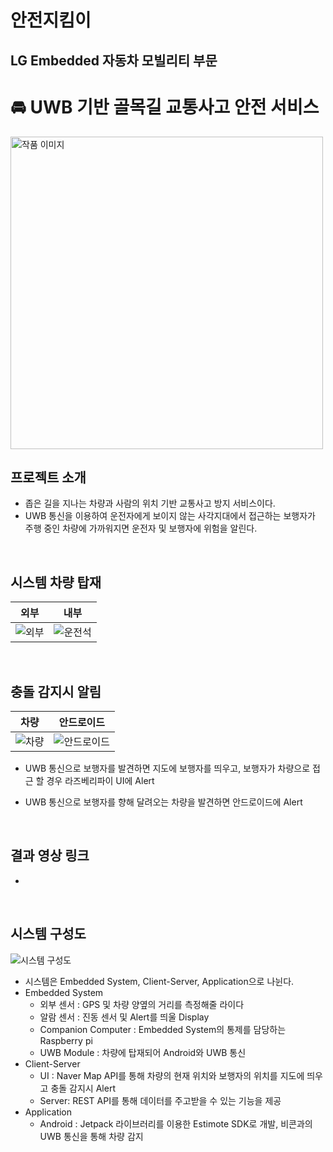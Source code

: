 # 안전지킴이 
## LG Embedded 자동차 모빌리티 부문

# :oncoming_automobile: UWB 기반 골목길 교통사고 안전 서비스

<img src="https://github.com/user-attachments/assets/33c6fc02-52ea-4d9e-8b47-d9e0a2157748" alt="작품 이미지" width="500"/>

## 프로젝트 소개

- 좁은 길을 지나는 차량과 사람의 위치 기반 교통사고 방지 서비스이다.
- UWB 통신을 이용하여 운전자에게 보이지 않는 사각지대에서 접근하는 보행자가 <br> 주행 중인 차량에 가까워지면 운전자 및 보행자에 위험을 알린다.

<br>

## 시스템 차량 탑재

|외부|내부|
|--|--|
|![외부](https://github.com/user-attachments/assets/771d9410-9ce4-4183-8868-b68bb817257d)|![운전석](https://github.com/user-attachments/assets/470ec5cb-fb2b-436b-bd35-7de4fb5298ac)| 

<br>

## 충돌 감지시 알림

|차량|안드로이드|
|--|--|
|![차량](https://github.com/user-attachments/assets/53a661e4-7d08-42da-989e-169b54325579)|![안드로이드](https://github.com/user-attachments/assets/bc348165-383a-4c6b-a226-b7ff979427ac)| 

- UWB 통신으로 보행자를 발견하면 지도에 보행자를 띄우고, 보행자가 차량으로 접근 할 경우 라즈베리파이 UI에 Alert
- UWB 통신으로 보행자를 향해 달려오는 차량을 발견하면 안드로이드에 Alert

  <br>

## 결과 영상 링크 

- 

<br>

## 시스템 구성도

![시스템 구성도](https://github.com/user-attachments/assets/d08e80d2-735f-452e-80a7-c464e6cff90e)

- 시스템은 Embedded System, Client-Server, Application으로 나뉜다.
- Embedded System
  - 외부 센서 : GPS 및 차량 양옆의 거리를 측정해줄 라이다
  - 알람 센서 : 진동 센서 및 Alert를 띄울 Display
  - Companion Computer : Embedded System의 통제를 담당하는 Raspberry pi
  - UWB Module : 차량에 탑재되어 Android와 UWB 통신
- Client-Server
  - UI : Naver Map API를 통해 차량의 현재 위치와 보행자의 위치를 지도에 띄우고 충돌 감지시 Alert
  - Server: REST API를 통해 데이터를 주고받을 수 있는 기능을 제공
- Application
  - Android : Jetpack 라이브러리를 이용한 Estimote SDK로 개발, 비콘과의 UWB 통신을 통해 차량 감지   
